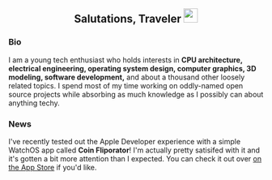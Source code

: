 
<h2 align="center" style="">Salutations, Traveler <img src="https://media.giphy.com/media/hvRJCLFzcasrR4ia7z/giphy.gif" width="28"></h2>

### Bio
I am a young tech enthusiast who holds interests in **CPU architecture, electrical engineering, operating system design, computer graphics, 3D modeling, software development,** and about a thousand other loosely related topics. I spend most of my time working on oddly-named open source projects while absorbing as much knowledge as I possibly can about anything techy.

### News
I've recently tested out the Apple Developer experience with a simple WatchOS app called **Coin Fliporator**! I'm actually pretty satisifed with it and it's gotten a bit more attention than I expected. You can check it out over [on the App Store](https://apps.apple.com/us/app/coin-fliporator/id1611054060) if you'd like.
